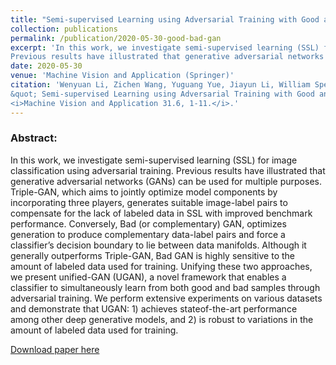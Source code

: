 ```yaml
---
title: "Semi-supervised Learning using Adversarial Training with Good and Bad Samples"
collection: publications
permalink: /publication/2020-05-30-good-bad-gan
excerpt: 'In this work, we investigate semi-supervised learning (SSL) for image classification using adversarial training. 
Previous results have illustrated that generative adversarial networks (GANs)...'
date: 2020-05-30
venue: 'Machine Vision and Application (Springer)'
citation: 'Wenyuan Li, Zichen Wang, Yuguang Yue, Jiayun Li, William Speier, Mingyuan Zhou and Corey Arnold (2020). 
&quot; Semi-supervised Learning using Adversarial Training with Good and Bad Samples .&quot; 
<i>Machine Vision and Application 31.6, 1-11.</i>.'
---
```

### Abstract:
In this work, we investigate semi-supervised learning (SSL) for image classification using adversarial training. 
Previous results have illustrated that generative
adversarial networks (GANs) can be used for multiple purposes. Triple-GAN,
which aims to jointly optimize model components by incorporating three players,
generates suitable image-label pairs to compensate for the lack of labeled data in
SSL with improved benchmark performance. Conversely, Bad (or complementary)
GAN, optimizes generation to produce complementary data-label pairs and force a
classifier’s decision boundary to lie between data manifolds. Although it generally
outperforms Triple-GAN, Bad GAN is highly sensitive to the amount of labeled
data used for training. Unifying these two approaches, we present unified-GAN
(UGAN), a novel framework that enables a classifier to simultaneously learn from
both good and bad samples through adversarial training. We perform extensive
experiments on various datasets and demonstrate that UGAN: 1) achieves stateof-the-art performance among other deep 
generative models, and 2) is robust to
variations in the amount of labeled data used for training.

[Download paper here](https://arxiv.org/pdf/1910.08540.pdf)